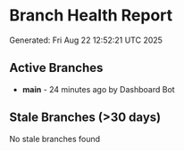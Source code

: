 # Branch Health Report
Generated: Fri Aug 22 12:52:21 UTC 2025

## Active Branches
- **main** - 24 minutes ago by Dashboard Bot

## Stale Branches (>30 days)
No stale branches found
